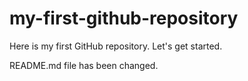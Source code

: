 # my-first-github-repository
Here is my first GitHub repository. Let's get started.

README.md file has been changed.
